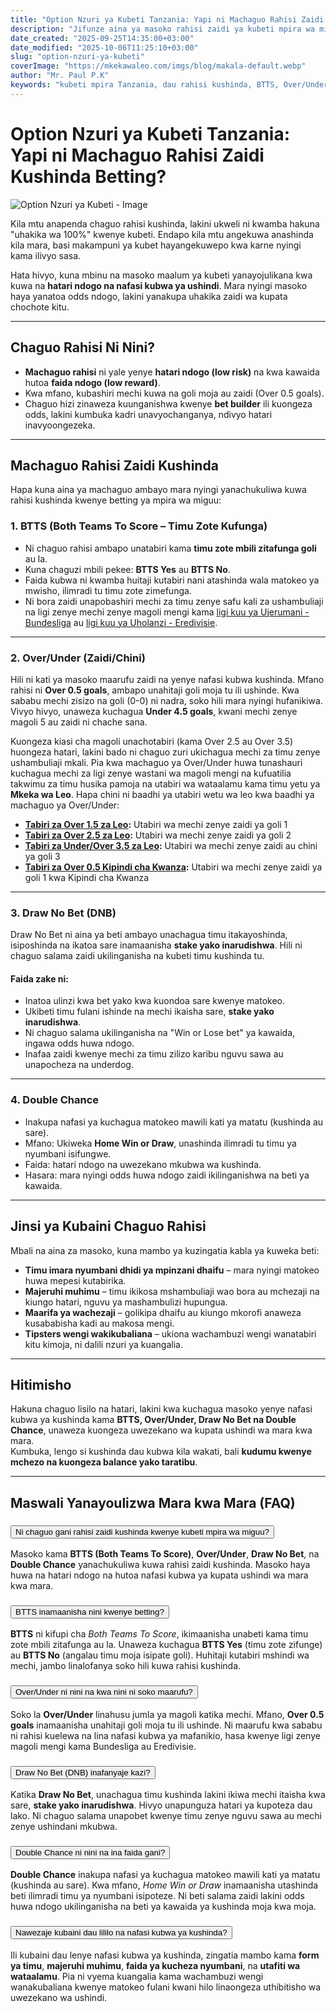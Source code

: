```yaml
---
title: "Option Nzuri ya Kubeti Tanzania: Yapi ni Machaguo Rahisi Zaidi Kushinda Betting?"
description: "Jifunze aina ya masoko rahisi zaidi ya kubeti mpira wa miguu, masoko kama kama BTTS, Over/Under, Draw No Bet na Double Chance ambayo yana nafasi kubwa ya ushindi kwa wachezaji Tanzania."
date_created: "2025-09-25T14:35:00+03:00"
date_modified: "2025-10-06T11:25:10+03:00"
slug: "option-nzuri-ya-kubeti"
coverImage: "https://mkekawaleo.com/imgs/blog/makala-default.webp"
author: "Mr. Paul P.K"
keywords: "kubeti mpira Tanzania, dau rahisi kushinda, BTTS, Over/Under, Draw No Bet, Double Chance"
---
```



# Option Nzuri ya Kubeti Tanzania: Yapi ni Machaguo Rahisi Zaidi Kushinda Betting?

![Option Nzuri ya Kubeti - Image](/imgs/blog/makala-default.webp)

Kila mtu anapenda chaguo rahisi kushinda, lakini ukweli ni kwamba hakuna "uhakika wa 100%" kwenye kubeti. Endapo kila mtu angekuwa anashinda kila mara, basi makampuni ya kubet hayangekuwepo kwa karne nyingi kama ilivyo sasa.  

Hata hivyo, kuna mbinu na masoko maalum ya kubeti yanayojulikana kwa kuwa na **hatari ndogo na nafasi kubwa ya ushindi**. Mara nyingi masoko haya yanatoa odds ndogo, lakini yanakupa uhakika zaidi wa kupata chochote kitu.

---

## Chaguo Rahisi Ni Nini?

- **Machaguo rahisi** ni yale yenye **hatari ndogo (low risk)** na kwa kawaida hutoa **faida ndogo (low reward)**.  
- Kwa mfano, kubashiri mechi kuwa na goli moja au zaidi (Over 0.5 goals).  
- Chaguo hizi zinaweza kuunganishwa kwenye **bet builder** ili kuongeza odds, lakini kumbuka kadri unavyochanganya, ndivyo hatari inavyoongezeka.

---

## Machaguo Rahisi Zaidi Kushinda

Hapa kuna aina ya machaguo ambayo mara nyingi yanachukuliwa kuwa rahisi kushinda kwenye betting ya mpira wa miguu:

### 1. **BTTS (Both Teams To Score – Timu Zote Kufunga)**
- Ni chaguo rahisi ambapo unatabiri kama **timu zote mbili zitafunga goli** au la.  
- Kuna chaguzi mbili pekee: **BTTS Yes** au **BTTS No**.  
- Faida kubwa ni kwamba huitaji kutabiri nani atashinda wala matokeo ya mwisho, ilimradi tu timu zote zimefunga.  
- Ni bora zaidi unapobashiri mechi za timu zenye safu kali za ushambuliaji na ligi zenye mechi zenye magoli mengi kama [ligi kuu ya Ujerumani - Bundesliga](/football/fixtures/germany/bundesliga "Matokeo ya Bundesliga") au [ligi kuu ya Uholanzi - Eredivisie](/football/fixtures/netherlands/eredivisie "Matokeo ya Eredivisie").

---

### 2. **Over/Under (Zaidi/Chini)**
Hili ni kati ya masoko maarufu zaidi na yenye nafasi kubwa kushinda. Mfano rahisi ni **Over 0.5 goals**, ambapo unahitaji goli moja tu ili ushinde. Kwa sababu mechi zisizo na goli (0-0) ni nadra, soko hili mara nyingi hufanikiwa. Vivyo hivyo, unaweza kuchagua **Under 4.5 goals**, kwani mechi zenye magoli 5 au zaidi ni chache sana.

Kuongeza kiasi cha magoli unachotabiri (kama Over 2.5 au Over 3.5) huongeza hatari, lakini bado ni chaguo zuri ukichagua mechi za timu zenye ushambuliaji mkali. Pia kwa machaguo ya Over/Under huwa tunashauri kuchagua mechi za ligi zenye wastani wa magoli mengi na kufuatilia takwimu za timu husika pamoja na utabiri wa wataalamu kama timu yetu ya **Mkeka wa Leo**. Hapa chini ni baadhi ya utabiri wetu wa leo kwa baadhi ya machaguo ya Over/Under:

- **[Tabiri za Over 1.5 za Leo](/mkeka/over-15):** Utabiri wa mechi zenye zaidi ya goli 1
- **[Tabiri za Over 2.5 za Leo](/mkeka/over-25):** Utabiri wa mechi zenye zaidi ya goli 2
- **[Tabiri za Under/Over 3.5 za Leo](/mkeka/over-under-35):** Utabiri wa mechi zenye zaidi au chini ya goli 3
- **[Tabiri za Over 0.5 Kipindi cha Kwanza](/mkeka/over-05-first-half):** Utabiri wa mechi zenye zaidi ya goli 1 kwa Kipindi cha Kwanza

---

### 3. **Draw No Bet (DNB)**
Draw No Bet ni aina ya beti ambayo unachagua timu itakayoshinda, isiposhinda na ikatoa sare inamaanisha **stake yako inarudishwa**. Hili ni chaguo salama zaidi ukilinganisha na kubeti timu kushinda tu.  
#### Faida zake ni:
- Inatoa ulinzi kwa bet yako kwa kuondoa sare kwenye matokeo.  
- Ukibeti timu fulani ishinde na mechi ikaisha sare, **stake yako inarudishwa**.  
- Ni chaguo salama ukilinganisha na "Win or Lose bet" ya kawaida, ingawa odds huwa ndogo.  
- Inafaa zaidi kwenye mechi za timu zilizo karibu nguvu sawa au unapocheza na underdog.

---

### 4. **Double Chance**
- Inakupa nafasi ya kuchagua matokeo mawili kati ya matatu (kushinda au sare).  
- Mfano: Ukiweka **Home Win or Draw**, unashinda ilimradi tu timu ya nyumbani isifungwe.  
- Faida: hatari ndogo na uwezekano mkubwa wa kushinda.  
- Hasara: mara nyingi odds huwa ndogo zaidi ikilinganishwa na beti ya kawaida.

---

## Jinsi ya Kubaini Chaguo Rahisi

Mbali na aina za masoko, kuna mambo ya kuzingatia kabla ya kuweka beti:

- **Timu imara nyumbani dhidi ya mpinzani dhaifu** – mara nyingi matokeo huwa mepesi kutabirika.  
- **Majeruhi muhimu** – timu ikikosa mshambuliaji wao bora au mchezaji na kiungo hatari, nguvu ya mashambulizi hupungua.  
- **Maarifa ya wachezaji** – golikipa dhaifu au kiungo mkorofi anaweza kusababisha kadi au makosa mengi.  
- **Tipsters wengi wakikubaliana** – ukiona wachambuzi wengi wanatabiri kitu kimoja, ni dalili nzuri ya kuangalia.

---

## Hitimisho

Hakuna chaguo lisilo na hatari, lakini kwa kuchagua masoko yenye nafasi kubwa ya kushinda kama **BTTS, Over/Under, Draw No Bet na Double Chance**, unaweza kuongeza uwezekano wa kupata ushindi wa mara kwa mara.  
Kumbuka, lengo si kushinda dau kubwa kila wakati, bali **kudumu kwenye mchezo na kuongeza balance yako taratibu**.


---

<section itemscope itemtype="https://schema.org/FAQPage">
  <h2><i class="fas fa-question-circle me-2 text-warning"></i> Maswali Yanayoulizwa Mara kwa Mara (FAQ)</h2>

  <div class="accordion accordion-flush" id="faqAccordion">
    <!-- FAQ 1 -->
    <div class="accordion-item" itemscope itemprop="mainEntity" itemtype="https://schema.org/Question">
      <h3 class="accordion-header" id="faq1-heading">
        <button class="accordion-button collapsed" type="button" data-bs-toggle="collapse" data-bs-target="#faq1" aria-expanded="false" aria-controls="faq1">
          <span itemprop="name">Ni chaguo gani rahisi zaidi kushinda kwenye kubeti mpira wa miguu?</span>
        </button>
      </h3>
      <div id="faq1" class="accordion-collapse collapse" aria-labelledby="faq1-heading" data-bs-parent="#faqAccordion">
        <div class="accordion-body" itemscope itemprop="acceptedAnswer" itemtype="https://schema.org/Answer">
          <p itemprop="text">Masoko kama <strong>BTTS (Both Teams To Score)</strong>, <strong>Over/Under</strong>, <strong>Draw No Bet</strong>, na <strong>Double Chance</strong> yanachukuliwa kuwa rahisi zaidi kushinda. Masoko haya huwa na hatari ndogo na hutoa nafasi kubwa ya kupata ushindi wa mara kwa mara.</p>
        </div>
      </div>
    </div>
    <!-- FAQ 2 -->
    <div class="accordion-item" itemscope itemprop="mainEntity" itemtype="https://schema.org/Question">
      <h3 class="accordion-header" id="faq2-heading">
        <button class="accordion-button collapsed" type="button" data-bs-toggle="collapse" data-bs-target="#faq2" aria-expanded="false" aria-controls="faq2">
          <span itemprop="name">BTTS inamaanisha nini kwenye betting?</span>
        </button>
      </h3>
      <div id="faq2" class="accordion-collapse collapse" aria-labelledby="faq2-heading" data-bs-parent="#faqAccordion">
        <div class="accordion-body" itemscope itemprop="acceptedAnswer" itemtype="https://schema.org/Answer">
          <p itemprop="text"><strong>BTTS</strong> ni kifupi cha <em>Both Teams To Score</em>, ikimaanisha unabeti kama timu zote mbili zitafunga au la. Unaweza kuchagua <strong>BTTS Yes</strong> (timu zote zifunge) au <strong>BTTS No</strong> (angalau timu moja isipate goli). Huhitaji kutabiri mshindi wa mechi, jambo linalofanya soko hili kuwa rahisi kushinda.</p>
        </div>
      </div>
    </div>
    <!-- FAQ 3 -->
    <div class="accordion-item" itemscope itemprop="mainEntity" itemtype="https://schema.org/Question">
      <h3 class="accordion-header" id="faq3-heading">
        <button class="accordion-button collapsed" type="button" data-bs-toggle="collapse" data-bs-target="#faq3" aria-expanded="false" aria-controls="faq3">
          <span itemprop="name">Over/Under ni nini na kwa nini ni soko maarufu?</span>
        </button>
      </h3>
      <div id="faq3" class="accordion-collapse collapse" aria-labelledby="faq3-heading" data-bs-parent="#faqAccordion">
        <div class="accordion-body" itemscope itemprop="acceptedAnswer" itemtype="https://schema.org/Answer">
          <p itemprop="text">Soko la <strong>Over/Under</strong> linahusu jumla ya magoli katika mechi. Mfano, <strong>Over 0.5 goals</strong> inamaanisha unahitaji goli moja tu ili ushinde. Ni maarufu kwa sababu ni rahisi kuelewa na lina nafasi kubwa ya mafanikio, hasa kwenye ligi zenye magoli mengi kama Bundesliga au Eredivisie.</p>
        </div>
      </div>
    </div>
    <!-- FAQ 4 -->
    <div class="accordion-item" itemscope itemprop="mainEntity" itemtype="https://schema.org/Question">
      <h3 class="accordion-header" id="faq4-heading">
        <button class="accordion-button collapsed" type="button" data-bs-toggle="collapse" data-bs-target="#faq4" aria-expanded="false" aria-controls="faq4">
          <span itemprop="name">Draw No Bet (DNB) inafanyaje kazi?</span>
        </button>
      </h3>
      <div id="faq4" class="accordion-collapse collapse" aria-labelledby="faq4-heading" data-bs-parent="#faqAccordion">
        <div class="accordion-body" itemscope itemprop="acceptedAnswer" itemtype="https://schema.org/Answer">
          <p itemprop="text">Katika <strong>Draw No Bet</strong>, unachagua timu kushinda lakini ikiwa mechi itaisha kwa sare, <strong>stake yako inarudishwa</strong>. Hivyo unapunguza hatari ya kupoteza dau lako. Ni chaguo salama unapobet kwenye timu zenye nguvu sawa au mechi zenye ushindani mkubwa.</p>
        </div>
      </div>
    </div>
    <!-- FAQ 5 -->
    <div class="accordion-item" itemscope itemprop="mainEntity" itemtype="https://schema.org/Question">
      <h3 class="accordion-header" id="faq5-heading">
        <button class="accordion-button collapsed" type="button" data-bs-toggle="collapse" data-bs-target="#faq5" aria-expanded="false" aria-controls="faq5">
          <span itemprop="name">Double Chance ni nini na ina faida gani?</span>
        </button>
      </h3>
      <div id="faq5" class="accordion-collapse collapse" aria-labelledby="faq5-heading" data-bs-parent="#faqAccordion">
        <div class="accordion-body" itemscope itemprop="acceptedAnswer" itemtype="https://schema.org/Answer">
          <p itemprop="text"><strong>Double Chance</strong> inakupa nafasi ya kuchagua matokeo mawili kati ya matatu (kushinda au sare). Kwa mfano, <em>Home Win or Draw</em> inamaanisha utashinda beti ilimradi timu ya nyumbani isipoteze. Ni beti salama zaidi lakini odds huwa ndogo ukilinganisha na beti ya kawaida ya kushinda moja kwa moja.</p>
        </div>
      </div>
    </div>
    <!-- FAQ 6 -->
    <div class="accordion-item" itemscope itemprop="mainEntity" itemtype="https://schema.org/Question">
      <h3 class="accordion-header" id="faq6-heading">
        <button class="accordion-button collapsed" type="button" data-bs-toggle="collapse" data-bs-target="#faq6" aria-expanded="false" aria-controls="faq6">
          <span itemprop="name">Nawezaje kubaini dau lililo na nafasi kubwa ya kushinda?</span>
        </button>
      </h3>
      <div id="faq6" class="accordion-collapse collapse" aria-labelledby="faq6-heading" data-bs-parent="#faqAccordion">
        <div class="accordion-body" itemscope itemprop="acceptedAnswer" itemtype="https://schema.org/Answer">
          <p itemprop="text">Ili kubaini dau lenye nafasi kubwa ya kushinda, zingatia mambo kama <strong>form ya timu</strong>, <strong>majeruhi muhimu</strong>, <strong>faida ya kucheza nyumbani</strong>, na <strong>utafiti wa wataalamu</strong>. Pia ni vyema kuangalia kama wachambuzi wengi wanakubaliana kwenye matokeo fulani kwani hilo linaongeza uthibitisho wa uwezekano wa ushindi.</p>
        </div>
      </div>
    </div>
  </div>
</section>
